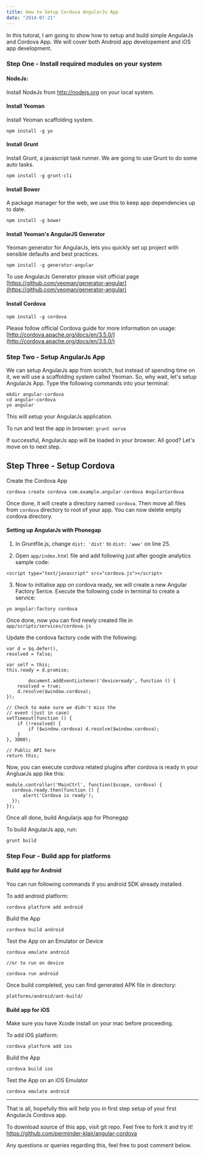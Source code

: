 ```yaml
---
title: How to Setup Cordova AngularJs App
date: "2014-07-21"
---
```


In this tutoral, I am going to show how to setup and build simple AngularJs and Cordova App.
We will cover both Android app developement and iOS app development.

<!-- end -->

### Step One - Install required modules on your system

#### NodeJs:

Install NodeJs from http://nodejs.org on your local system.

#### Install Yeoman

Install Yeoman scaffolding system.

`npm install -g yo`

#### Install Grunt

Install Grunt, a javascript task runner. We are going to use Grunt to do some auto tasks.

`npm install -g grunt-cli`

#### Install Bower

A package manager for the web, we use this to keep app dependencies up to date.

`npm install -g bower`

####  Install Yeoman's AngularJS Generator

Yeoman generator for AngularJs, lets you quickly set up project with sensible defaults and best practices.

`npm install -g generator-angular`

To use AngularJs Generator please visit official page [https://github.com/yeoman/generator-angular](https://github.com/yeoman/generator-angular)

#### Install Cordova

`npm install -g cordova`

Please follow official Cordova guide for more information on usage: [http://cordova.apache.org/docs/en/3.5.0/](http://cordova.apache.org/docs/en/3.5.0/)

### Step Two - Setup AngularJs App

We can setup AngularJs app from scratch, but instead of spending time on it, we will use a scaffolding system called Yeoman. So, why wait, let's setup AngularJs App. Type the following commands into your terminal:

```
mkdir angular-cordova
cd angular-cordova
yo angular
```

This will setup your AngularJs application.

To run and test the app in browser:
`grunt serve`

If successful, AngularJs app will be loaded in your browser. All good? Let's move on to next step.


## Step Three - Setup Cordova

Create the Cordova App

`cordova create cordova com.example.angular-cordova AngularCordova`

Once done, it will create a directory named `cordova`.
Then move all files from `cordova` directory to root of your app.
You can now delete empty cordova directory.

#### Setting up AngularJs with Phonegap

1. In Gruntfile.js, change `dist: 'dist'` to `dist: 'www'` on line 25.

2. Open `app/index.html` file and add following just after google analytics sample code:

`<script type="text/javascript" src="cordova.js"></script>`

3. Now to initialise app on cordova ready, we will create a new Angular Factory Serice. Execute the following code in terminal to create a service:

`yo angular:factory cordova`

Once done, now you can find newly created file in `app/scripts/services/cordova.js`

Update the cordova factory code with the following:
```language-javascript
var d = $q.defer(),
resolved = false;

var self = this;
this.ready = d.promise;

        document.addEventListener('deviceready', function () {
	resolved = true;
	d.resolve($window.cordova);
});

// Check to make sure we didn't miss the
// event (just in case)
setTimeout(function () {
	if (!resolved) {
		if ($window.cordova) d.resolve($window.cordova);
	}
}, 3000);

// Public API here
return this;
```

Now, you can execute cordova related plugins after cordova is ready in your AngluarJs app like this:

```language-javascript
module.controller('MainCtrl', function($scope, cordova) {
  cordova.ready.then(function () {
      alert('Cordova is ready');
  });
});
```

Once all done, build Angularjs app for Phonegap

To build AngularJs app, run:

`grunt build`

### Step Four - Build app for platforms

#### Build app for Android

You can run following commands if you android SDK already installed.

To add android platform:

```
cordova platform add android
```

Build the App

```
cordova build android
```

Test the App on an Emulator or Device

```
cordova emulate android

//or to run on device

cordova run android
```

Once build completed, you can find generated APK file in directory:

`platforms/android/ant-build/`

#### Build app for iOS

Make sure you have Xcode install on your mac before proceeding.

To add iOS platform:

```
cordova platform add ios
```

Build the App

```
cordova build ios
```

Test the App on an iOS Emulator

```
cordova emulate android
```

---

That is all, hopefully this will help you in first step setup of your first AngularJs Cordova app.

To download source of this app, visit git repo. Feel free to fork it and try it!
https://github.com/perminder-klair/angular-cordova

Any questions or queries regarding this, feel free to post comment below.
